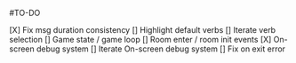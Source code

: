 #TO-DO

[X] Fix msg duration consistency
[] Highlight default verbs
[] Iterate verb selection
[] Game state / game loop
[] Room enter / room init events
[X] On-screen debug system
[] Iterate On-screen debug system
[] Fix on exit error
